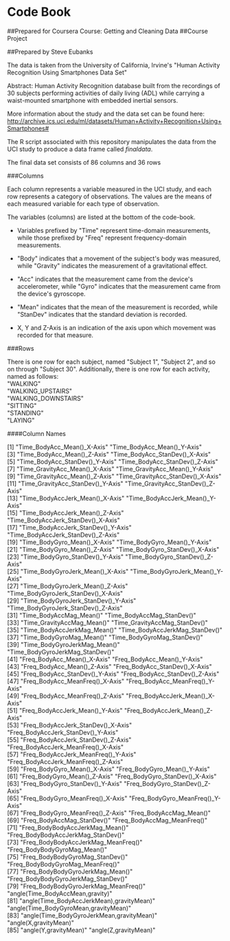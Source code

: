 # Code Book

##Prepared for Coursera Course: Getting and Cleaning Data
##Course Project

##Prepared by Steve Eubanks

The data is taken from the University of California, Irvine's "Human Activity Recognition Using Smartphones 
Data Set"

Abstract: Human Activity Recognition database built from the recordings of 30 subjects performing activities 
of daily living (ADL) while carrying a waist-mounted smartphone with embedded inertial sensors.

More information about the study and the data set can be found here: 
http://archive.ics.uci.edu/ml/datasets/Human+Activity+Recognition+Using+Smartphones#

The R script associated with this repository manipulates the data from the UCI study to produce a data frame
called *finaldata*.

The final data set consists of 86 columns and 36 rows

###Columns

Each column represents a variable measured in the UCI study, and each row represents a category of observations.
The values are the means of each measured variable for each type of observation.

The variables (columns) are listed at the bottom of the code-book.

* Variables prefixed by "Time" represent time-domain measurements, while those prefixed by "Freq" represent 
frequency-domain measurements.

* "Body" indicates that a movement of the subject's body was measured, while "Gravity" indicates the measurement
of a gravitational effect.

* "Acc" indicates that the measurement came from the device's accelerometer, while "Gyro" indicates that the 
measurement came from the device's gyroscope.

* "Mean" indicates that the mean of the measurement is recorded, while "StanDev" indicates that the standard
deviation is recorded.

* X, Y and Z-Axis is an indication of the axis upon which movement was recorded for that measure.

###Rows

There is one row for each subject, named "Subject 1", "Subject 2", and so on through "Subject 30".
Additionally, there is one row for each activity, named as follows:  
  "WALKING"  
  "WALKING_UPSTAIRS"  
  "WALKING_DOWNSTAIRS"  
  "SITTING"  
  "STANDING"  
  "LAYING"  
  

####Column Names

 [1] "Time_BodyAcc_Mean()_X-Axis"               "Time_BodyAcc_Mean()_Y-Axis"              
 [3] "Time_BodyAcc_Mean()_Z-Axis"               "Time_BodyAcc_StanDev()_X-Axis"           
 [5] "Time_BodyAcc_StanDev()_Y-Axis"            "Time_BodyAcc_StanDev()_Z-Axis"           
 [7] "Time_GravityAcc_Mean()_X-Axis"            "Time_GravityAcc_Mean()_Y-Axis"           
 [9] "Time_GravityAcc_Mean()_Z-Axis"            "Time_GravityAcc_StanDev()_X-Axis"        
[11] "Time_GravityAcc_StanDev()_Y-Axis"         "Time_GravityAcc_StanDev()_Z-Axis"        
[13] "Time_BodyAccJerk_Mean()_X-Axis"           "Time_BodyAccJerk_Mean()_Y-Axis"          
[15] "Time_BodyAccJerk_Mean()_Z-Axis"           "Time_BodyAccJerk_StanDev()_X-Axis"       
[17] "Time_BodyAccJerk_StanDev()_Y-Axis"        "Time_BodyAccJerk_StanDev()_Z-Axis"       
[19] "Time_BodyGyro_Mean()_X-Axis"              "Time_BodyGyro_Mean()_Y-Axis"             
[21] "Time_BodyGyro_Mean()_Z-Axis"              "Time_BodyGyro_StanDev()_X-Axis"          
[23] "Time_BodyGyro_StanDev()_Y-Axis"           "Time_BodyGyro_StanDev()_Z-Axis"          
[25] "Time_BodyGyroJerk_Mean()_X-Axis"          "Time_BodyGyroJerk_Mean()_Y-Axis"         
[27] "Time_BodyGyroJerk_Mean()_Z-Axis"          "Time_BodyGyroJerk_StanDev()_X-Axis"      
[29] "Time_BodyGyroJerk_StanDev()_Y-Axis"       "Time_BodyGyroJerk_StanDev()_Z-Axis"      
[31] "Time_BodyAccMag_Mean()"                   "Time_BodyAccMag_StanDev()"               
[33] "Time_GravityAccMag_Mean()"                "Time_GravityAccMag_StanDev()"            
[35] "Time_BodyAccJerkMag_Mean()"               "Time_BodyAccJerkMag_StanDev()"           
[37] "Time_BodyGyroMag_Mean()"                  "Time_BodyGyroMag_StanDev()"              
[39] "Time_BodyGyroJerkMag_Mean()"              "Time_BodyGyroJerkMag_StanDev()"          
[41] "Freq_BodyAcc_Mean()_X-Axis"               "Freq_BodyAcc_Mean()_Y-Axis"              
[43] "Freq_BodyAcc_Mean()_Z-Axis"               "Freq_BodyAcc_StanDev()_X-Axis"           
[45] "Freq_BodyAcc_StanDev()_Y-Axis"            "Freq_BodyAcc_StanDev()_Z-Axis"           
[47] "Freq_BodyAcc_MeanFreq()_X-Axis"           "Freq_BodyAcc_MeanFreq()_Y-Axis"          
[49] "Freq_BodyAcc_MeanFreq()_Z-Axis"           "Freq_BodyAccJerk_Mean()_X-Axis"          
[51] "Freq_BodyAccJerk_Mean()_Y-Axis"           "Freq_BodyAccJerk_Mean()_Z-Axis"          
[53] "Freq_BodyAccJerk_StanDev()_X-Axis"        "Freq_BodyAccJerk_StanDev()_Y-Axis"       
[55] "Freq_BodyAccJerk_StanDev()_Z-Axis"        "Freq_BodyAccJerk_MeanFreq()_X-Axis"      
[57] "Freq_BodyAccJerk_MeanFreq()_Y-Axis"       "Freq_BodyAccJerk_MeanFreq()_Z-Axis"      
[59] "Freq_BodyGyro_Mean()_X-Axis"              "Freq_BodyGyro_Mean()_Y-Axis"             
[61] "Freq_BodyGyro_Mean()_Z-Axis"              "Freq_BodyGyro_StanDev()_X-Axis"          
[63] "Freq_BodyGyro_StanDev()_Y-Axis"           "Freq_BodyGyro_StanDev()_Z-Axis"          
[65] "Freq_BodyGyro_MeanFreq()_X-Axis"          "Freq_BodyGyro_MeanFreq()_Y-Axis"         
[67] "Freq_BodyGyro_MeanFreq()_Z-Axis"          "Freq_BodyAccMag_Mean()"                  
[69] "Freq_BodyAccMag_StanDev()"                "Freq_BodyAccMag_MeanFreq()"              
[71] "Freq_BodyBodyAccJerkMag_Mean()"           "Freq_BodyBodyAccJerkMag_StanDev()"       
[73] "Freq_BodyBodyAccJerkMag_MeanFreq()"       "Freq_BodyBodyGyroMag_Mean()"             
[75] "Freq_BodyBodyGyroMag_StanDev()"           "Freq_BodyBodyGyroMag_MeanFreq()"         
[77] "Freq_BodyBodyGyroJerkMag_Mean()"          "Freq_BodyBodyGyroJerkMag_StanDev()"      
[79] "Freq_BodyBodyGyroJerkMag_MeanFreq()"      "angle(Time_BodyAccMean,gravity)"         
[81] "angle(Time_BodyAccJerkMean),gravityMean)" "angle(Time_BodyGyroMean,gravityMean)"    
[83] "angle(Time_BodyGyroJerkMean,gravityMean)" "angle(X,gravityMean)"                    
[85] "angle(Y,gravityMean)"                     "angle(Z,gravityMean)" 
